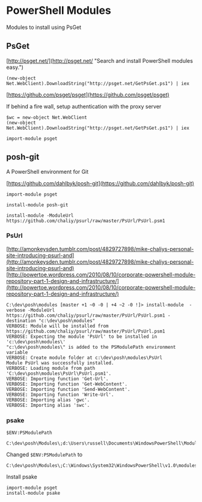# PowerShell Modules #

Modules to install using PsGet


## PsGet ##

[http://psget.net/](http://psget.net/ "Search and install PowerShell modules easy.")


	(new-object Net.WebClient).DownloadString("http://psget.net/GetPsGet.ps1") | iex

[https://github.com/psget/psget](https://github.com/psget/psget)

If behind a fire wall, setup authentication with the proxy server
	
 	$wc = new-object Net.WebClient
	(new-object Net.WebClient).DownloadString("http://psget.net/GetPsGet.ps1") | iex

	import-module psget

## posh-git ##

A PowerShell environment for Git

[https://github.com/dahlbyk/posh-git](https://github.com/dahlbyk/posh-git)

	import-module psget

	install-module posh-git

	install-module -ModuleUrl https://github.com/chaliy/psurl/raw/master/PsUrl/PsUrl.psm1


### PsUrl ###

[http://amonkeysden.tumblr.com/post/4829727898/mike-chaliys-personal-site-introducing-psurl-and](http://amonkeysden.tumblr.com/post/4829727898/mike-chaliys-personal-site-introducing-psurl-and)
[http://powertoe.wordpress.com/2010/08/10/corporate-powershell-module-repository-part-1-design-and-infrastructure/](http://powertoe.wordpress.com/2010/08/10/corporate-powershell-module-repository-part-1-design-and-infrastructure/)

	C:\dev\posh\modules [master +1 ~0 -0 | +4 ~2 -0 !]> install-module  -verbose -ModuleUrl https://github.com/chaliy/psurl/raw/master/PsUrl/PsUrl.psm1 -destination "c:\dev\posh\modules"
	VERBOSE: Module will be installed from https://github.com/chaliy/psurl/raw/master/PsUrl/PsUrl.psm1
	VERBOSE: Expecting the module 'PsUrl' to be installed in 'c:\dev\posh\modules\'
	"c:\dev\posh\modules\" is added to the PSModulePath environment variable
	VERBOSE: Create module folder at c:\dev\posh\modules\PsUrl
	Module PsUrl was successfully installed.
	VERBOSE: Loading module from path 'C:\dev\posh\modules\PsUrl\PsUrl.psm1'.
	VERBOSE: Importing function 'Get-Url'.
	VERBOSE: Importing function 'Get-WebContent'.
	VERBOSE: Importing function 'Send-WebContent'.
	VERBOSE: Importing function 'Write-Url'.
	VERBOSE: Importing alias 'gwc'.
	VERBOSE: Importing alias 'swc'.


### psake ###

	$ENV:PSModulePath

	C:\dev\posh\Modules\;d:\Users\russell\Documents\WindowsPowerShell\Modules\;d:\Users\russell\Documents\WindowsPowerShell\Modules\

Changed `$ENV:PSModulePath` to


	C:\dev\posh\Modules\;C:\Windows\System32\WindowsPowerShell\v1.0\modules\

Install psake

	import-module psget
	install-module psake

